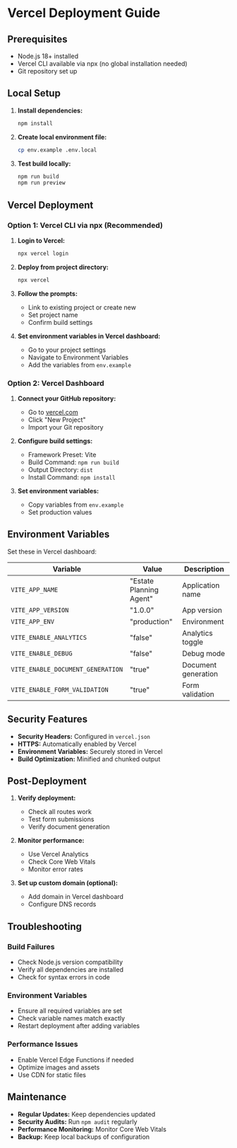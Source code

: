 # Vercel Deployment Guide

## Prerequisites
- Node.js 18+ installed
- Vercel CLI available via npx (no global installation needed)
- Git repository set up

## Local Setup

1. **Install dependencies:**
   ```bash
   npm install
   ```

2. **Create local environment file:**
   ```bash
   cp env.example .env.local
   ```

3. **Test build locally:**
   ```bash
   npm run build
   npm run preview
   ```

## Vercel Deployment

### Option 1: Vercel CLI via npx (Recommended)

1. **Login to Vercel:**
   ```bash
   npx vercel login
   ```

2. **Deploy from project directory:**
   ```bash
   npx vercel
   ```

3. **Follow the prompts:**
   - Link to existing project or create new
   - Set project name
   - Confirm build settings

4. **Set environment variables in Vercel dashboard:**
   - Go to your project settings
   - Navigate to Environment Variables
   - Add the variables from `env.example`

### Option 2: Vercel Dashboard

1. **Connect your GitHub repository:**
   - Go to [vercel.com](https://vercel.com)
   - Click "New Project"
   - Import your Git repository

2. **Configure build settings:**
   - Framework Preset: Vite
   - Build Command: `npm run build`
   - Output Directory: `dist`
   - Install Command: `npm install`

3. **Set environment variables:**
   - Copy variables from `env.example`
   - Set production values

## Environment Variables

Set these in Vercel dashboard:

| Variable | Value | Description |
|----------|-------|-------------|
| `VITE_APP_NAME` | "Estate Planning Agent" | Application name |
| `VITE_APP_VERSION` | "1.0.0" | App version |
| `VITE_APP_ENV` | "production" | Environment |
| `VITE_ENABLE_ANALYTICS` | "false" | Analytics toggle |
| `VITE_ENABLE_DEBUG` | "false" | Debug mode |
| `VITE_ENABLE_DOCUMENT_GENERATION` | "true" | Document generation |
| `VITE_ENABLE_FORM_VALIDATION` | "true" | Form validation |

## Security Features

- **Security Headers:** Configured in `vercel.json`
- **HTTPS:** Automatically enabled by Vercel
- **Environment Variables:** Securely stored in Vercel
- **Build Optimization:** Minified and chunked output

## Post-Deployment

1. **Verify deployment:**
   - Check all routes work
   - Test form submissions
   - Verify document generation

2. **Monitor performance:**
   - Use Vercel Analytics
   - Check Core Web Vitals
   - Monitor error rates

3. **Set up custom domain (optional):**
   - Add domain in Vercel dashboard
   - Configure DNS records

## Troubleshooting

### Build Failures
- Check Node.js version compatibility
- Verify all dependencies are installed
- Check for syntax errors in code

### Environment Variables
- Ensure all required variables are set
- Check variable names match exactly
- Restart deployment after adding variables

### Performance Issues
- Enable Vercel Edge Functions if needed
- Optimize images and assets
- Use CDN for static files

## Maintenance

- **Regular Updates:** Keep dependencies updated
- **Security Audits:** Run `npm audit` regularly
- **Performance Monitoring:** Monitor Core Web Vitals
- **Backup:** Keep local backups of configuration
